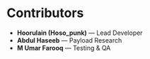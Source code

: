 # Contributors

- **Hoorulain (Hoso_punk)** — Lead Developer
- **Abdul Haseeb** — Payload Research
- **M Umar Farooq** — Testing & QA